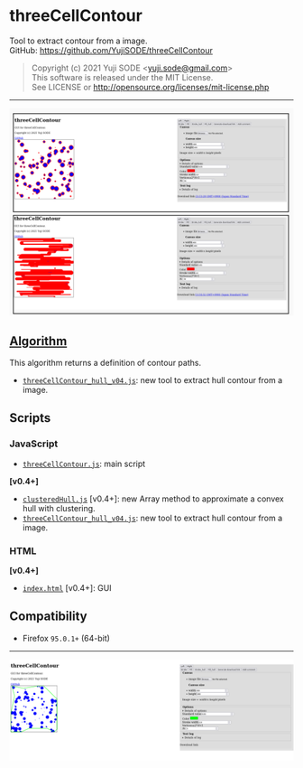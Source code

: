 # threeCellContour
Tool to extract contour from a image.  
GitHub: https://github.com/YujiSODE/threeCellContour  
>Copyright (c) 2021 Yuji SODE \<yuji.sode@gmail.com\>  
>This software is released under the MIT License.  
>See LICENSE or http://opensource.org/licenses/mit-license.php  
______
<!-- ![3CC_sample01_v03_20220109Stroke_Fill.png](3CC_sample01_v03_20220109Stroke_Fill.png) -->
<img width=800 src='3CC_sample01_v03_20220109Stroke_Fill.png' alt='3CC_sample01_v03_20220109Stroke_Fill.png'>

## [Algorithm](algorithm.md)
This algorithm returns a definition of contour paths.
- [`threeCellContour_hull_v04.js`](threeCellContour_hull_v04.js): new tool to extract hull contour from a image.
## Scripts
### JavaScript
- [`threeCellContour.js`](threeCellContour.js): main script

**[v0.4+]**
- [`clusteredHull.js`](clusteredHull.js) [v0.4+]: new Array method to approximate a convex hull with clustering.
- [`threeCellContour_hull_v04.js`](threeCellContour_hull_v04.js): new tool to extract hull contour from a image.

### HTML
**[v0.4+]**
- [`index.html`](index.html) [v0.4+]: GUI

## Compatibility
- Firefox `95.0.1+` (64-bit)

______
  <!-- ![3CC_sample01_v03_20220109StrokeHulls_lowQuality.jpg](3CC_sample01_v03_20220109StrokeHulls_lowQuality.jpg) -->
  <!-- <img width=800 src='3CC_sample01_v03_20220109StrokeHulls_lowQuality.jpg' alt='3CC_sample01_v03_20220109StrokeHulls_lowQuality.jpg'> -->
<!-- ![SShot_3CC_v04Test20220127_02](SShot_3CC_v04Test20220127_02.png) -->
<img width=800 src='SShot_3CC_v04Test20220127_02.png' alt='SShot_3CC_v04Test20220127_02'>

